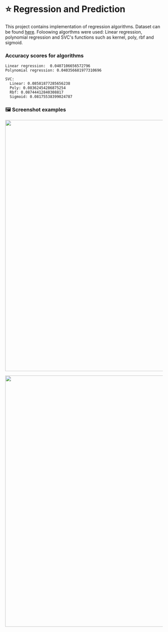 # :star: Regression and Prediction

This project contains implementation of regression algorithms. Dataset can be found [here](https://drive.google.com/file/d/1UGJhTd01_AmzcTnZxiySE5bOGaHkcm8h/view). Foloowing algorthms were used: Linear regression, polynomial regression and SVC's functions such as kernel, poly, rbf and sigmoid.


### Accuracy scores for algorithms

```
Linear regression:  0.0407106656572796
Polynomial regression: 0.040356681977310696

SVC: 
  Linear: 0.08581877285656238
  Poly: 0.08362454286875254
  Rbf: 0.08744412840308817
  Sigmoid: 0.08175538399024787
```
### 🖼️ Screenshot examples

<p align="left">
  <img src="../lab5/images/img.png" width="800"/>
</p>

<p align="left">
  <img src="../lab5/images/img_1.png" width="800"/>
</p>


